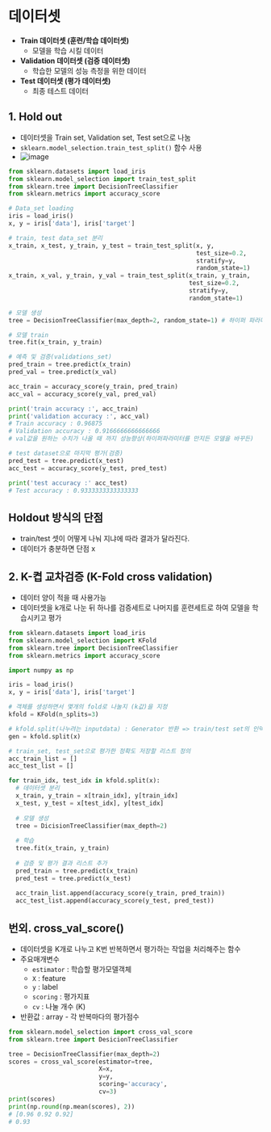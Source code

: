 # 데이터셋
- **Train 데이터셋 (훈련/학습 데이터셋)**
  - 모델을 학습 시킬 데이터
- **Validation 데이터셋 (검증 데이터셋)**
  - 학습한 모델의 성능 측정을 위한 데이터
- **Test 데이터셋 (평가 데이터셋)**
  - 최종 테스트 데이터

## 1. Hold out
- 데이터셋을 Train set, Validation set, Test set으로 나눔
- `sklearn.model_selection.train_test_split()` 함수 사용
- ![image](https://user-images.githubusercontent.com/77317312/111599429-988bff80-8813-11eb-9ca9-ac5a74b11903.png)
```python
from sklearn.datasets import load_iris
from sklearn.model_selection import train_test_split
from sklearn.tree import DecisionTreeClassifier
from sklearn.metrics import accuracy_score

# Data_set loading
iris = load_iris()
x, y = iris['data'], iris['target']

# train, test data_set 분리
x_train, x_test, y_train, y_test = train_test_split(x, y,
                                                    test_size=0.2,
                                                    stratify=y,
                                                    random_state=1)
x_train, x_val, y_train, y_val = train_test_split(x_train, y_train,
                                                  test_size=0.2,
                                                  stratify=y,
                                                  random_state=1)

# 모델 생성
tree = DecisionTreeClassifier(max_depth=2, random_state=1) # 하이퍼 파라미터(hyper parameter)

# 모델 train
tree.fit(x_train, y_train)

# 예측 및 검증(validations_set)
pred_train = tree.predict(x_train)
pred_val = tree.predict(x_val)

acc_train = accuracy_score(y_train, pred_train)
acc_val = accuracy_score(y_val, pred_val)

print('train accuracy :', acc_train)
print('validation accuracy :', acc_val)
# Train accuracy : 0.96875
# Validation accuracy : 0.9166666666666666
# val값을 원하는 수치가 나올 때 까지 성능향상(하이퍼파라미터를 만지든 모델을 바꾸든)

# test dataset으로 마지막 평가(검증)
pred_test = tree.predict(x_test)
acc_test = accuracy_score(y_test, pred_test)

print('test accuracy :' acc_test)
# Test accuracy : 0.9333333333333333
```

## Holdout 방식의 단점
- train/test 셋이 어떻게 나눠 지냐에 따라 결과가 달라진다.
- 데이터가 충분하면 단점 x

## 2. K-켭 교차검증 (K-Fold cross validation)
- 데이터 양이 적을 때 사용가능
- 데이터셋을 k개로 나눈 뒤 하나를 검증세트로 나머지를 훈련세트로 하여 모델을 학습시키고 평가
```python
from sklearn.datasets import load_iris
from sklearn.model_selection import KFold
from sklearn.tree import DecisionTreeClassifier
from sklearn.metrics import accuracy_score

import numpy as np

iris = load_iris()
x, y = iris['data'], iris['target']

# 객체를 생성하면서 몇개의 fold로 나눌지 (k값)을 지정
kfold = KFold(n_splits=3)

# kfold.split(나누려는 inputdata) : Generator 반환 => train/test set의 인덱스를 반환
gen = kfold.split(x)

# train_set, test_set으로 평가한 정확도 저장할 리스트 정의
acc_train_list = []
acc_test_list = []

for train_idx, test_idx in kfold.split(x):
  # 데이터셋 분리
  x_train, y_train = x[train_idx], y[train_idx]
  x_test, y_test = x[test_idx], y[test_idx]
  
  # 모델 생성
  tree = DicisionTreeClassifier(max_depth=2)
  
  # 학습
  tree.fit(x_train, y_train)
  
  # 검증 및 평가 결과 리스트 추가
  pred_train = tree.predict(x_train)
  pred_test = tree.predict(x_test)
  
  acc_train_list.append(accuracy_score(y_train, pred_train))
  acc_test_list.append(accuracy_score(y_test, pred_test))
```
## 번외. cross_val_score()
- 데이터셋을 K개로 나누고 K번 반복하면서 평가하는 작업을 처리해주는 함수
- 주요매개변수
  - `estimator` : 학습할 평가모델객체
  - `X` : feature
  - `y` : label
  - `scoring` : 평가지표
  - `cv` : 나눌 개수 (K)
- 반환값 : array - 각 반복마다의 평가점수
```python
from sklearn.model_selection import cross_val_score
from sklearn.tree import DesicionTreeClassifier

tree = DecisionTreeClassifier(max_depth=2)
scores = cross_val_score(estimator=tree,
                         X=x,
                         y=y,
                         scoring='accuracy',
                         cv=3)
print(scores)
print(np.round(np.mean(scores), 2))
# [0.96 0.92 0.92]
# 0.93
```
